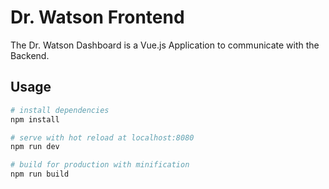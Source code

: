 # Dr. Watson Frontend

The Dr. Watson Dashboard is a Vue.js Application to communicate with the Backend.

## Usage

``` bash
# install dependencies
npm install

# serve with hot reload at localhost:8080
npm run dev

# build for production with minification
npm run build
```
